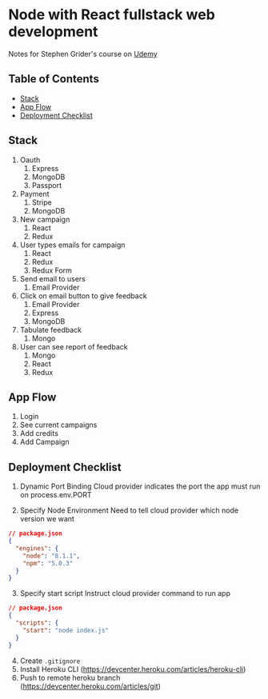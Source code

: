 # Node with React fullstack web development

Notes for Stephen Grider's course on [Udemy](https://www.udemy.com/node-with-react-fullstack-web-development)

## Table of Contents

* [Stack](#Stack)
* [App Flow](#app-flow)
* [Deployment Checklist](#deployment-checklist)

## Stack

1.  Oauth
    1.  Express
    2.  MongoDB
    3.  Passport
2.  Payment
    1.  Stripe
    2.  MongoDB
3.  New campaign
    1.  React
    2.  Redux
4.  User types emails for campaign
    1.  React
    2.  Redux
    3.  Redux Form
5.  Send email to users
    1.  Email Provider
6.  Click on email button to give feedback
    1.  Email Provider
    2.  Express
    3.  MongoDB
7.  Tabulate feedback
    1.  Mongo
8.  User can see report of feedback
    1.  Mongo
    2.  React
    3.  Redux

## App Flow

1.  Login
2.  See current campaigns
3.  Add credits
4.  Add Campaign

## Deployment Checklist

1.  Dynamic Port Binding
    Cloud provider indicates the port the app must run on
    process.env.PORT

2.  Specify Node Environment
    Need to tell cloud provider which node version we want

```json
// package.json
{
  "engines": {
    "node": "8.1.1",
    "npm": "5.0.3"
  }
}
```

3.  Specify start script
    Instruct cloud provider command to run app

```json
// package.json
{
  "scripts": {
    "start": "node index.js"
  }
}
```

4.  Create `.gitignore`
5.  Install Heroku CLI (https://devcenter.heroku.com/articles/heroku-cli)
6.  Push to remote heroku branch (https://devcenter.heroku.com/articles/git)
